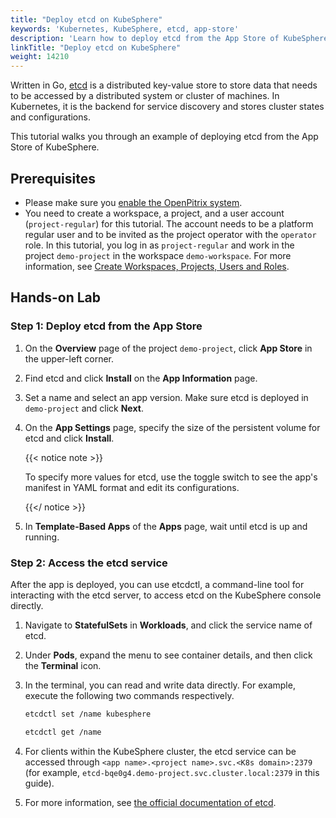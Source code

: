 ```yaml
---
title: "Deploy etcd on KubeSphere"
keywords: 'Kubernetes, KubeSphere, etcd, app-store'
description: 'Learn how to deploy etcd from the App Store of KubeSphere and access its service.'
linkTitle: "Deploy etcd on KubeSphere"
weight: 14210
---
```


Written in Go, [etcd](https://etcd.io/) is a distributed key-value store to store data that needs to be accessed by a distributed system or cluster of machines. In Kubernetes, it is the backend for service discovery and stores cluster states and configurations.

This tutorial walks you through an example of deploying etcd from the App Store of KubeSphere.

## Prerequisites

- Please make sure you [enable the OpenPitrix system](https://kubesphere.io/docs/pluggable-components/app-store/).
- You need to create a workspace, a project, and a user account (`project-regular`) for this tutorial. The account needs to be a platform regular user and to be invited as the project operator with the `operator` role. In this tutorial, you log in as `project-regular` and work in the project `demo-project` in the workspace `demo-workspace`. For more information, see [Create Workspaces, Projects, Users and Roles](../../../quick-start/create-workspace-and-project/).

## Hands-on Lab

### Step 1: Deploy etcd from the App Store

1. On the **Overview** page of the project `demo-project`, click **App Store** in the upper-left corner.

2. Find etcd and click **Install** on the **App Information** page.

3. Set a name and select an app version. Make sure etcd is deployed in `demo-project` and click **Next**.

4. On the **App Settings** page, specify the size of the persistent volume for etcd and click **Install**.

   {{< notice note >}}

   To specify more values for etcd, use the toggle switch to see the app's manifest in YAML format and edit its configurations.

   {{</ notice >}} 

5. In **Template-Based Apps** of the **Apps** page, wait until etcd is up and running.

### Step 2: Access the etcd service

After the app is deployed, you can use etcdctl, a command-line tool for interacting with the etcd server, to access etcd on the KubeSphere console directly.

1. Navigate to **StatefulSets** in **Workloads**, and click the service name of etcd.

2. Under **Pods**, expand the menu to see container details, and then click the **Terminal** icon.

3. In the terminal, you can read and write data directly. For example, execute the following two commands respectively.

   ```bash
   etcdctl set /name kubesphere
   ```

   ```bash
   etcdctl get /name
   ```

4. For clients within the KubeSphere cluster, the etcd service can be accessed through `<app name>.<project name>.svc.<K8s domain>:2379` (for example, `etcd-bqe0g4.demo-project.svc.cluster.local:2379` in this guide).

5. For more information, see [the official documentation of etcd](https://etcd.io/docs/v3.4.0/).